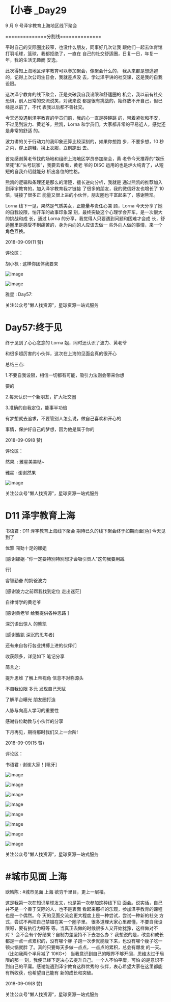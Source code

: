 # 【小春 _Day29

9 月 9 号泽宇教育上海地区线下聚会

==============分割线==============

平时自己的交际圈比较窄，也没什么朋友，同事好几次让我 跟他们一起去体育馆打羽毛球，篮球，我都拒绝了，一直在 自己的社交舒适圈，日复一日，年复一年，我的生活无趣而 安逸。

此次得知上海地区泽宇教育可以参加聚会，像聚会什么的， 我从来都是想逃避的，记得上次公司生日会，我就差点没 去，学过泽宇讲的社交课，这是我的自我设限。

这次泽宇教育的线下聚会，正是突破我自我设限和舒适圈的 机会，我以前有社交恐惧，别人日常的交流说笑，对我来说 都是很有挑战的，始终放不开自己，但已经是以前了，不代 表我以后都不善社交。

今天还没遇到泽宇教育的学员们前，我的心一直是砰砰跳 的，带着紧张和不安，不过见到波力、黄老爷，熊凯，Lorna 和学员们，大家都非常的平易近人，感觉还是非常的舒适 的。

波力讲的关于行动力的我印象还算比较深刻的，如果你想跑 步，不要多想，10 秒之内，穿上跑鞋，换上衣服，立刻跑出 去。

首先感谢黄老爷找的场地和组织上海地区学员参加聚会，黄 老爷今天推荐的“娱乐至死”和“头号玩家”，我要去看看，黄老 爷的 DISC 运用的也是炉火纯青了，从短短的自我介绍就能分 析出各位的性格。

熊凯的逻辑和条理还是那么的清楚，擅长逆向分析，我就是 通过熊凯的推荐加入到泽宇教育的，加入泽宇教育我才链接 了很多的朋友，我的微信好友也增长了 10 倍，链接了很多正 能量又很上进的小伙伴，朋友圈也丰富起来了，感谢熊凯。

Lorna 线下一见，果然是气质美女，正能量与责任心兼 顾，Lorna 今天分享了她的自我设限，怕开车的故事印象深 刻，最终突破这个心理学会开车，是一次很大的挑战和成 长，通过 Lorna 的分享，我觉得人只要遇到问题和困难才会成 长，舒适圈里是感受不到痛苦的，身为内向的人应该去做一 些外向人做的事情，来一个角色互换。

2018-09-09(11 赞)

评论区：

胡小枫 : 这样你团体我要来

![image](img/Image_334.png)

![image](img/Image_335.png)

雅星 : Day57:

关注公众号"懒人找资源"，星球资源一站式服务

# Day57:终于见

终于见到了心心念念的 Lorna 姐，同时还认识了波力、黄老爷

和很多超厉害的小伙伴，这次在上海的见面会真的很开心

总结三点:

1.不要自我设限，相信一切都有可能，吸引力法则会带来你想

要的

2.每天认识一个新朋友，扩大社交圈

3.准确的自我定位，能事半功倍

有梦想就去追求，不要管别人怎么说，做自己喜欢和开心的

事情，保护好自己的梦想，因为他是属于你的

2018-09-09(8 赞)

评论区：

然果. : 雅星美美哒~

雅星 : 谢谢然果

![image](img/Image_336.png)

关注公众号"懒人找资源"，星球资源一站式服务

# D11 泽宇教育上海

书语君 : D11 泽宇教育上海线下聚会 期待已久的线下聚会终于如期而至[色] 今天见到了

优雅 闯劲十足的娜姐

[感谢娜姐-"你一定要特别特别想才会吸引贵人"这句我要用践

行]

睿智勤奋 的奶爸波力

[感谢波力之前帮我找到定位 走出迷茫]

自律博学的黄老爷

[感谢黄老爷 给我提供各种思路 ]

深沉语出惊人 的熊凯

[感谢熊凯 深沉的思考者]

还有来自各行各业拼搏上进的伙伴们

收获颇多，详见如下 笔记分享

简言之:

提升思维 了解上帝视角 信息不对称源头

不自我设限 多元 发现自己天赋

了解平台曝光 朋友圈打造

人脉与向高人学习的重要性

感谢各位助教与小伙伴的分享

下月再见，期待那时我们又上一台阶!

2018-09-09(15 赞)

评论区：

书语君 : 谢谢大家！[呲牙]

![image](img/Image_337.png)

![image](img/Image_338.png)

![image](img/Image_339.png)

![image](img/Image_340.png)

![image](img/Image_341.png)

![image](img/Image_342.png)

![image](img/Image_343.png)

![image](img/Image_344.png)

关注公众号"懒人找资源"，星球资源一站式服务

# #城市见面 上海

欧皓陈 : #城市见面 上海 欲穷千里目，更上一层楼。

这是我第一次在知识星球发文，也是第一次参加这种线下见 面会。说实话，自己并不是一个善于交际的人，也不是表面 看起来那样的乐观，参加泽宇教育的课程也是一个偶然。今 天的见面交流会更大程度上是一种尝试，尝试一种新的社交 方式，尝试不再把自己禁锢在某一个圈子里。 很多道理大家心里都懂，不要自我设限呀，要有执行力呀等 等。当真正去做的时候很多人又开始犹豫，这样做对不对？ 会不会有个好结果？自制力差坚持不下去怎么办？ 我想说的是，改变和成长都是一点一点累积的，没有哪个胖 子跑一次步就能瘦下来，也没有哪个瘦子吃一顿火锅就胖 了。真的只要每天多做一点点，一点点的累积，总会有爆发 的一天。（比如我两个半月减了 10KG+） 当我意识到自己的眼界不够开阔，思维太过于局限的那一 刻，我便已经下定决心去提升自己。一个人不怕平庸，可怕 的是意识不到自己的平庸。感谢能遇到泽宇教育这群优秀的 伙伴，衷心希望大家在这里都能有所收获，也希望自己能有 新的成长和突破。

2018-09-09(8 赞)

关注公众号"懒人找资源"，星球资源一站式服务
